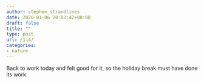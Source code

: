 ```yaml
---
author: stephen_strandlines
date: 2020-01-06 20:03:42+00:00
draft: false
title: ""
type: post
url: /114/
categories:
- nature
---
```


Back to work today and felt good for it, so the holiday break must have done its work. 
